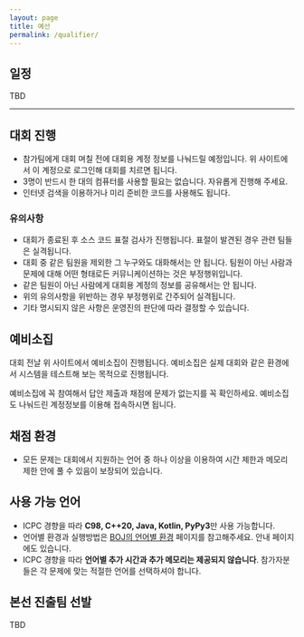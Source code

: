 ```yaml
---
layout: page
title: 예선
permalink: /qualifier/
---
```


## 일정

TBD

---

## 대회 진행

- 참가팀에게 대회 며칠 전에 대회용 계정 정보를 나눠드릴 예정입니다. 위 사이트에서 이 계정으로 로그인해 대회를 치르면 됩니다.
- 3명이 반드시 한 대의 컴퓨터를 사용할 필요는 없습니다. 자유롭게 진행해 주세요.
- 인터넷 검색을 이용하거나 미리 준비한 코드를 사용해도 됩니다.

### 유의사항

- 대회가 종료된 후 소스 코드 표절 검사가 진행됩니다. 표절이 발견된 경우 관련 팀들은 실격됩니다.
- 대회 중 같은 팀원을 제외한 그 누구와도 대화해서는 안 됩니다. 팀원이 아닌 사람과 문제에 대해 어떤 형태로든 커뮤니케이션하는 것은 부정행위입니다.
- 같은 팀원이 아닌 사람에게 대회용 계정의 정보를 공유해서는 안 됩니다.
- 위의 유의사항을 위반하는 경우 부정행위로 간주되어 실격됩니다.
- 기타 명시되지 않은 사항은 운영진의 판단에 따라 결정할 수 있습니다.

## 예비소집

대회 전날 위 사이트에서 예비소집이 진행됩니다. 예비소집은 실제 대회와 같은 환경에서 시스템을 테스트해 보는 목적으로 진행됩니다.

예비소집에 꼭 참여해서 답안 제출과 채점에 문제가 없는지를 꼭 확인하세요.
예비소집도 나눠드린 계정정보를 이용해 접속하시면 됩니다.

## 채점 환경
<!-- - [대회 안내](https://ucpc.acmicpc.net/info) 페이지를 참고해주세요. -->
- 모든 문제는 대회에서 지원하는 언어 중 하나 이상을 이용하여 시간 제한과 메모리 제한 안에 풀 수 있음이 보장되어 있습니다.

## 사용 가능 언어

- ICPC 경향을 따라 **C98, C++20, Java, Kotlin, PyPy3**만 사용 가능합니다.
- 언어별 환경과 실행방법은 [BOJ의 언어별 환경](https://www.acmicpc.net/help/language) 페이지를 참고해주세요. 안내 페이지에도 있습니다.
- ICPC 경향을 따라 **언어별 추가 시간과 추가 메모리는 제공되지 않습니다**. 참가자분들은 각 문제에 맞는 적절한 언어를 선택하셔야 합니다.

## 본선 진출팀 선발

TBD
